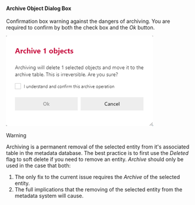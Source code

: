 #### Archive Object Dialog Box

Confirmation box warning against the dangers of archiving.  You are required to confirm by both the check box and the *Ok* button.

![Archive Multiple Objects Dialog Box -mtb-20-border-image](images/bimlflex-app-dialog-archive-object-list.png "Archive Multiple Objects Dialog Box")

>[!WARNING]
> Archiving is a permanent removal of the selected entity from it's associated table in the metadata database.  The best practice is to first use the *Deleted* flag to soft delete if you need to remove an entity.  *Archive* should only be used in the case that both:
>
> 1. The only fix to the current issue requires the *Archive* of the selected entity.
> 2. The full implications that the removing of the selected entity from the metadata system will cause.
